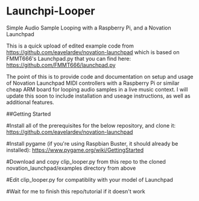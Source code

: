 # Launchpi-Looper
Simple Audio Sample Looping with a Raspberry Pi, and a Novation Launchpad

This is a quick upload of edited example code from https://github.com/eavelardev/novation-launchpad which is based on FMMT666's Launchpad.py that you can find here: https://github.com/FMMT666/launchpad.py

The point of this is to provide code and documentation on setup and usage of Novation Launchpad MIDI controllers with a Raspberry Pi or similar cheap ARM board for looping audio samples in a live music context.  I will update this soon to include installation and useage instructions, as well as additional features. 

##Getting Started

#Install all of the prerequisites for the below repository, and clone it:
https://github.com/eavelardev/novation-launchpad

#Install pygame (if you're using Raspbian Buster, it should already be installed):
https://www.pygame.org/wiki/GettingStarted

#Download and copy clip_looper.py from this repo to the cloned novation_launchpad/examples directory from above

#Edit clip_looper.py for compatiblity with your model of Launchpad

#Wait for me to finish this repo/tutorial if it doesn't work

